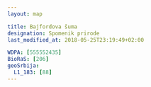 ```yaml
---
layout: map

title: Bajfordova šuma
designation: Spomenik prirode
last_modified_at: 2018-05-25T23:19:49+02:00

WDPA: [555552435]
BioRaS: [206]
geoSrbija:
  L1_183: [88]
---
```

